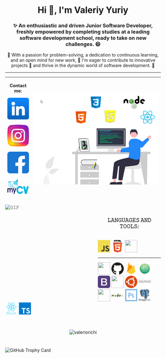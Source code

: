 <h1 align="center">Hi 👋, I'm Valeriy Yuriy</h1>
<h3 align="center">✨ An enthusiastic and driven Junior Software Developer, freshly empowered by completing studies at a leading software development school, ready to take on new challenges. 😄</h3>

 <p align="center" >🌟 With a passion for problem-solving, a dedication to continuous learning, and an open mind for new work, 🚀 I'm eager to contribute to innovative projects 🌟 and thrive in the dynamic world of software development. 🔧</p>

---

| <p align="center">Contact me:</p><p>[<img src="linkedin.png" alt="LinkedIn" height="70" width="75">](https://linkedin.com/in/valeriorichi) </p><p>[<img src="instagram.png" alt="Instagram" height="70" width="75">](https://instagram.com/valeriorichi)</p><p>[<img src="facebook.png" alt="Facebook" height="70" width="75">](https://fb.com/valeriorichi) </p><p>[<img src="cv.png" alt="Facebook" height="50" width="75">](https://fb.com/valeriorichi) </p> | ![Profile Image](coder_ukr.png) |
| :--------------------------------------------------------------------------------------------------------------------------------------------------------------------------------------------------------------------------------------------------------------------------------------------------------------------------------------------------------------------------------------------------------------------------------------------------------------: | :-----------------------------: |

<img align="left" height="300px" width="300px" alt="𝙶𝙸𝙵" src="https://media.tenor.com/UgAnSKyr8DwAAAAi/cat-robot.gif"/>
<br/>

<h3 align="center">𝙻𝙰𝙽𝙶𝚄𝙰𝙶𝙴𝚂 𝙰𝙽𝙳 𝚃𝙾𝙾𝙻𝚂:</h3>

<br/>
<code><img height="40" width="40" src="https://raw.githubusercontent.com/github/explore/80688e429a7d4ef2fca1e82350fe8e3517d3494d/topics/javascript/javascript.png"></code>
<code><img height="40" width="40" src="https://raw.githubusercontent.com/github/explore/80688e429a7d4ef2fca1e82350fe8e3517d3494d/topics/html/html.png"></code>
<code><img height="40" width="40" src="https://cdn.iconscout.com/icon/free/png-256/css-131-722685.png"></code>

---

<code><img height="40" width="40" src="https://upload.wikimedia.org/wikipedia/commons/thumb/3/3f/Git_icon.svg/1024px-Git_icon.svg.png"></code>
<code><img height="40" width="40" src="https://raw.githubusercontent.com/github/explore/80688e429a7d4ef2fca1e82350fe8e3517d3494d/topics/github-api/github-api.png"></code>
<code><img height="40" width="40" src="https://raw.githubusercontent.com/github/explore/80688e429a7d4ef2fca1e82350fe8e3517d3494d/topics/firebase/firebase.png"></code>
<code><img height="40" width="40" src="https://raw.githubusercontent.com/github/explore/80688e429a7d4ef2fca1e82350fe8e3517d3494d/topics/atom/atom.png"></code>
<code><img height="40" width="40" src="https://raw.githubusercontent.com/github/explore/80688e429a7d4ef2fca1e82350fe8e3517d3494d/topics/bootstrap/bootstrap.png"></code>
<code><img height="40" width="40" src="https://encrypted-tbn0.gstatic.com/images?q=tbn:ANd9GcRT1PKsfJXnxOqnTRiIZ8VcdJDYBXD-qZnnpw&usqp=CAU"></code>
<code><img height="40" width="40" src="https://raw.githubusercontent.com/github/explore/80688e429a7d4ef2fca1e82350fe8e3517d3494d/topics/ubuntu/ubuntu.png"></code>
<code><img height="40" width="40" src="https://raw.githubusercontent.com/devicons/devicon/master/icons/express/express-original-wordmark.svg"></code>
<code><img height="40" width="40" src="https://www.vectorlogo.zone/logos/jestjsio/jestjsio-icon.svg"></code>
<code><img height="40" width="40" src="https://raw.githubusercontent.com/devicons/devicon/master/icons/nodejs/nodejs-original-wordmark.svg"></code>
<code><img height="40" width="40" src="https://raw.githubusercontent.com/devicons/devicon/master/icons/photoshop/photoshop-line.svg"></code>
<code><img height="40" width="40" src="https://raw.githubusercontent.com/devicons/devicon/master/icons/postgresql/postgresql-original-wordmark.svg"></code>
<code><img height="40" width="40" src="https://raw.githubusercontent.com/devicons/devicon/master/icons/react/react-original-wordmark.svg"></code>
<code><img height="40" width="40" src="https://raw.githubusercontent.com/devicons/devicon/master/icons/typescript/typescript-original.svg"></code>

<br/>

<p align="center"><img src="https://github-readme-stats.vercel.app/api/top-langs?username=valeriorichi&show_icons=true&locale=en&layout=compact" alt="valeriorichi" /></p>

#

  <img align="center" src="https://github-profile-trophy.vercel.app/?username=valeriorichi&no-bg=true&title=PullRequest,Commits,Repositories" alt="GitHub Trophy Card">

#

<!--
**valeriorichi/valeriorichi** is a ✨ _special_ ✨ repository because its `README.md` (this file) appears on your GitHub profile.

Here are some ideas to get you started:

- 🔭 I’m currently working on ...
- 🌱 I’m currently learning ...
- 👯 I’m looking to collaborate on ...
- 🤔 I’m looking for help with ...
- 💬 Ask me about ...
- 📫 How to reach me: ...
- 😄 Pronouns: ...
- ⚡ Fun fact: ...
-->
